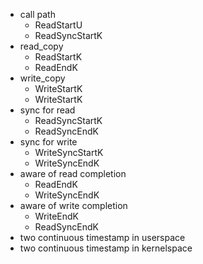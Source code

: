 - call path
  - ReadStartU
  - ReadSyncStartK
- read_copy
  - ReadStartK
  - ReadEndK
- write_copy
  - WriteStartK
  - WriteStartK
- sync for read
  - ReadSyncStartK
  - ReadSyncEndK
- sync for write
  - WriteSyncStartK
  - WriteSyncEndK
- aware of read completion
  - ReadEndK
  - WriteSyncEndK
- aware of write completion
  - WriteEndK
  - ReadSyncEndK
- two continuous timestamp in userspace
- two continuous timestamp in kernelspace